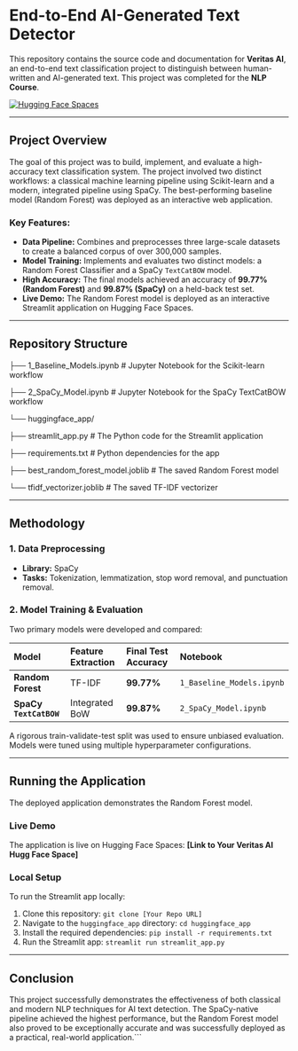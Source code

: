 # End-to-End AI-Generated Text Detector

This repository contains the source code and documentation for **Veritas AI**, an end-to-end text classification project to distinguish between human-written and AI-generated text. This project was completed for the **NLP Course**.

[![Hugging Face Spaces](https://img.shields.io/badge/🤗%20Hugging%20Face-Spaces-blue)](https://huggingface.co/spaces/aaburakhia/Veritas-AI)

---

## Project Overview

The goal of this project was to build, implement, and evaluate a high-accuracy text classification system. The project involved two distinct workflows: a classical machine learning pipeline using Scikit-learn and a modern, integrated pipeline using SpaCy. The best-performing baseline model (Random Forest) was deployed as an interactive web application.

### Key Features:
-   **Data Pipeline:** Combines and preprocesses three large-scale datasets to create a balanced corpus of over 300,000 samples.
-   **Model Training:** Implements and evaluates two distinct models: a Random Forest Classifier and a SpaCy `TextCatBOW` model.
-   **High Accuracy:** The final models achieved an accuracy of **99.77% (Random Forest)** and **99.87% (SpaCy)** on a held-back test set.
-   **Live Demo:** The Random Forest model is deployed as an interactive Streamlit application on Hugging Face Spaces.

---

## Repository Structure
├── 1_Baseline_Models.ipynb # Jupyter Notebook for the Scikit-learn workflow 

├── 2_SpaCy_Model.ipynb # Jupyter Notebook for the SpaCy TextCatBOW workflow

└── huggingface_app/

├── streamlit_app.py # The Python code for the Streamlit application

├── requirements.txt # Python dependencies for the app

├── best_random_forest_model.joblib # The saved Random Forest model

└── tfidf_vectorizer.joblib # The saved TF-IDF vectorizer


---

## Methodology

### 1. Data Preprocessing
-   **Library:** SpaCy
-   **Tasks:** Tokenization, lemmatization, stop word removal, and punctuation removal.

### 2. Model Training & Evaluation
Two primary models were developed and compared:

| Model | Feature Extraction | Final Test Accuracy | Notebook |
| :--- | :--- | :--- | :--- |
| **Random Forest** | TF-IDF | **99.77%** | `1_Baseline_Models.ipynb` |
| **SpaCy `TextCatBOW`** | Integrated BoW | **99.87%** | `2_SpaCy_Model.ipynb` |

A rigorous train-validate-test split was used to ensure unbiased evaluation. Models were tuned using multiple hyperparameter configurations.

---

## Running the Application

The deployed application demonstrates the Random Forest model.

### Live Demo
The application is live on Hugging Face Spaces: **[Link to Your Veritas AI Hugg Face Space]**

### Local Setup
To run the Streamlit app locally:
1.  Clone this repository: `git clone [Your Repo URL]`
2.  Navigate to the `huggingface_app` directory: `cd huggingface_app`
3.  Install the required dependencies: `pip install -r requirements.txt`
4.  Run the Streamlit app: `streamlit run streamlit_app.py`

---

## Conclusion

This project successfully demonstrates the effectiveness of both classical and modern NLP techniques for AI text detection. The SpaCy-native pipeline achieved the highest performance, but the Random Forest model also proved to be exceptionally accurate and was successfully deployed as a practical, real-world application.```
